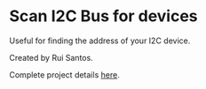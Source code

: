 Scan I2C Bus for devices
========================

Useful for finding the address of your I2C device.

Created by Rui Santos.

Complete project details [here](https://randomnerdtutorials.com/esp32-i2c-communication-arduino-ide/).
